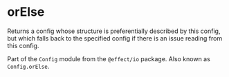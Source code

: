 # orElse

Returns a config whose structure is preferentially described by this
config, but which falls back to the specified config if there is an issue
reading from this config.

Part of the `Config` module from the `@effect/io` package. Also known as `Config.orElse`.
